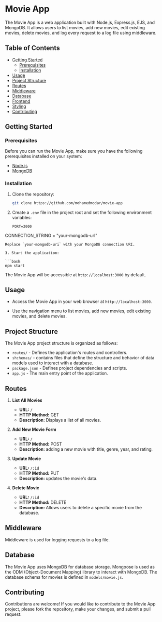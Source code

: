 # Movie App

The Movie App is a web application built with Node.js, Express.js, EJS, and MongoDB. It allows users to list movies, add new movies, edit existing movies, delete movies, and log every request to a log file using middleware.

## Table of Contents

- [Getting Started](#getting-started)
    - [Prerequisites](#prerequisites)
    - [Installation](#installation)
- [Usage](#usage)
- [Project Structure](#project-structure)
- [Routes](#routes)
- [Middleware](#middleware)
- [Database](#database)
- [Frontend](#frontend)
- [Styling](#styling)
- [Contributing](#contributing)

## Getting Started

### Prerequisites

Before you can run the Movie App, make sure you have the following prerequisites installed on your system:

- [Node.js](https://nodejs.org/)
- [MongoDB](https://www.mongodb.com/)

### Installation

1. Clone the repository:

   ```bash
   git clone https://github.com/mohamedmodar/movie-app
   ```
2. Create a `.env` file in the project root and set the following environment variables:

   ```
   PORT=3000
CONNECTION_STRING = "your-mongodb-url"
   ```
   Replace `your-mongodb-uri` with your MongoDB connection URI.

3. Start the application:

   ```bash
   npm start
   ```

   The Movie App will be accessible at `http://localhost:3000` by default.

## Usage

- Access the Movie App in your web browser at `http://localhost:3000`.

- Use the navigation menu to list movies, add new movies, edit existing movies, and delete movies.


## Project Structure

The Movie App project structure is organized as follows:

- `routes/` - Defines the application's routes and controllers.
- `shchemas/` - contains files that define the structure and behavior of data models used to interact with a database.
- `package.json` - Defines project dependencies and scripts.
- `app.js` - The main entry point of the application.

## Routes

1. **List All Movies**
    - **URL:** `/`
    - **HTTP Method:** GET
    - **Description:** Displays a list of all movies.

2. **Add New Movie Form**
    - **URL:** `/`
    - **HTTP Method:** POST
    - **Description:** adding a new movie with title, genre, year, and rating.

3. **Update Movie**
    - **URL:** `/:id`
    - **HTTP Method:** PUT
    - **Description:** updates the movie's data.

4. **Delete Movie**
    - **URL:** `/:id`
    - **HTTP Method:** DELETE
    - **Description:** Allows users to delete a specific movie from the database.

## Middleware

Middleware is used for logging requests to a log file.

## Database

The Movie App uses MongoDB for database storage. Mongoose is used as the ODM (Object-Document Mapping) library to interact with MongoDB. The database schema for movies is defined in `models/movie.js`.

## Contributing

Contributions are welcome! If you would like to contribute to the Movie App project, please fork the repository, make your changes, and submit a pull request.

